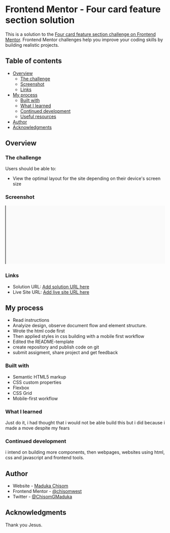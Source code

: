 # Frontend Mentor - Four card feature section solution

This is a solution to the [Four card feature section challenge on Frontend Mentor](https://www.frontendmentor.io/challenges/four-card-feature-section-weK1eFYK). Frontend Mentor challenges help you improve your coding skills by building realistic projects.

## Table of contents

- [Overview](#overview)
  - [The challenge](#the-challenge)
  - [Screenshot](#screenshot)
  - [Links](#links)
- [My process](#my-process)
  - [Built with](#built-with)
  - [What I learned](#what-i-learned)
  - [Continued development](#continued-development)
  - [Useful resources](#useful-resources)
- [Author](#author)
- [Acknowledgments](#acknowledgments)

## Overview

### The challenge

Users should be able to:

- View the optimal layout for the site depending on their device's screen size

### Screenshot

![](./solution-screenshot.png)

### Links

- Solution URL: [Add solution URL here](https://your-solution-url.com)
- Live Site URL: [Add live site URL here](https://your-live-site-url.com)

## My process

- Read instructions
- Analyize design, observe document flow and element structure.
- Wrote the html code first
- Then applied styles in css building with a mobile first workflow
- Edited the README-template
- create repository and publish code on git
- submit assigment, share project and get feedback

### Built with

- Semantic HTML5 markup
- CSS custom properties
- Flexbox
- CSS Grid
- Mobile-first workflow

### What I learned

Just do it, i had thought that i would not be able build this but i did because i made a move despite my fears

### Continued development

i intend on building more components, then webpages, websites using html, css and javascript and frontend tools.

## Author

- Website - [Maduka Chisom](https://www.your-site.com)
- Frontend Mentor - [@chisomwest](https://www.frontendmentor.io/profile/chisomwest)
- Twitter - [@ChisomGMaduka](https://twitter.com/ChisomGMaduka)

## Acknowledgments

Thank you Jesus.
